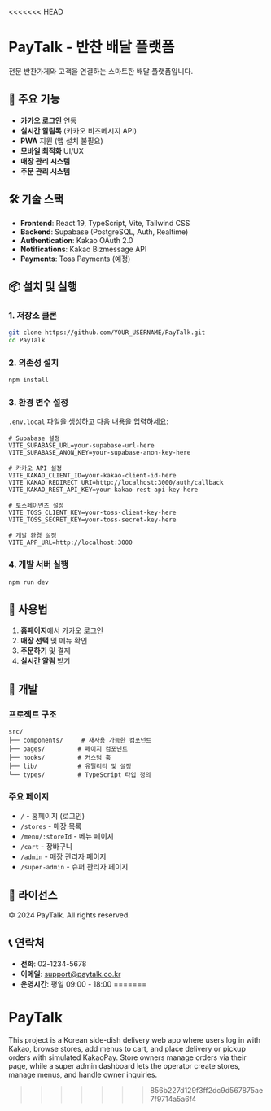 <<<<<<< HEAD
# PayTalk - 반찬 배달 플랫폼

전문 반찬가게와 고객을 연결하는 스마트한 배달 플랫폼입니다.

## 🚀 주요 기능

- **카카오 로그인** 연동
- **실시간 알림톡** (카카오 비즈메시지 API)
- **PWA** 지원 (앱 설치 불필요)
- **모바일 최적화** UI/UX
- **매장 관리 시스템**
- **주문 관리 시스템**

## 🛠 기술 스택

- **Frontend**: React 19, TypeScript, Vite, Tailwind CSS
- **Backend**: Supabase (PostgreSQL, Auth, Realtime)
- **Authentication**: Kakao OAuth 2.0
- **Notifications**: Kakao Bizmessage API
- **Payments**: Toss Payments (예정)

## 📦 설치 및 실행

### 1. 저장소 클론
```bash
git clone https://github.com/YOUR_USERNAME/PayTalk.git
cd PayTalk
```

### 2. 의존성 설치
```bash
npm install
```

### 3. 환경 변수 설정
`.env.local` 파일을 생성하고 다음 내용을 입력하세요:

```env
# Supabase 설정
VITE_SUPABASE_URL=your-supabase-url-here
VITE_SUPABASE_ANON_KEY=your-supabase-anon-key-here

# 카카오 API 설정
VITE_KAKAO_CLIENT_ID=your-kakao-client-id-here
VITE_KAKAO_REDIRECT_URI=http://localhost:3000/auth/callback
VITE_KAKAO_REST_API_KEY=your-kakao-rest-api-key-here

# 토스페이먼츠 설정
VITE_TOSS_CLIENT_KEY=your-toss-client-key-here
VITE_TOSS_SECRET_KEY=your-toss-secret-key-here

# 개발 환경 설정
VITE_APP_URL=http://localhost:3000
```

### 4. 개발 서버 실행
```bash
npm run dev
```

## 📱 사용법

1. **홈페이지**에서 카카오 로그인
2. **매장 선택** 및 메뉴 확인
3. **주문하기** 및 결제
4. **실시간 알림** 받기

## 🔧 개발

### 프로젝트 구조
```
src/
├── components/     # 재사용 가능한 컴포넌트
├── pages/         # 페이지 컴포넌트
├── hooks/         # 커스텀 훅
├── lib/           # 유틸리티 및 설정
└── types/         # TypeScript 타입 정의
```

### 주요 페이지
- `/` - 홈페이지 (로그인)
- `/stores` - 매장 목록
- `/menu/:storeId` - 메뉴 페이지
- `/cart` - 장바구니
- `/admin` - 매장 관리자 페이지
- `/super-admin` - 슈퍼 관리자 페이지

## 📄 라이선스

© 2024 PayTalk. All rights reserved.

## 📞 연락처

- **전화**: 02-1234-5678
- **이메일**: support@paytalk.co.kr
- **운영시간**: 평일 09:00 - 18:00
=======
# PayTalk
This project is a Korean side-dish delivery web app where users log in with Kakao, browse stores, add menus to cart, and place delivery or pickup orders with simulated KakaoPay. Store owners manage orders via their page, while a super admin dashboard lets the operator create stores, manage menus, and handle owner inquiries.
>>>>>>> 856b227d129f3ff2dc9d567875ae7f9714a5a6f4
